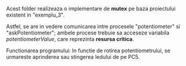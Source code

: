 Acest folder realizeaza o implementare de **mutex** pe baza proiectului existent in "exemplu_3".

Astfel, se are in vedere comunicarea intre procesele "potentiometer" si "askPotentiometer"; ambele procese trebuie sa acceseze variabila *potentiometerValue*, care reprezinta **resursa critica**.

Functionarea programului:
In functie de rotirea potentiometrului, se urmareste aprinderea sau stingerea ledului de pe PC5.


